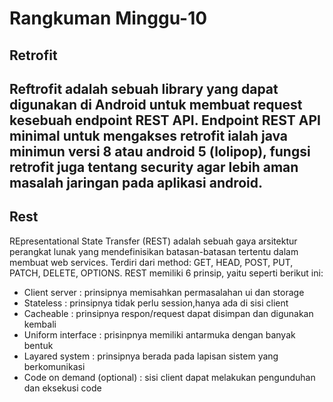 <h1>Rangkuman Minggu-10</h1>
<h2>Retrofit<h2>
Reftrofit adalah sebuah library yang dapat digunakan di Android untuk membuat request kesebuah endpoint REST API. Endpoint REST API minimal untuk mengakses retrofit ialah java minimun versi 8 atau android 5 (lolipop), fungsi retrofit juga tentang security agar lebih aman masalah jaringan pada aplikasi android. 

<h2>Rest</h2>
REpresentational State Transfer (REST) adalah sebuah gaya arsitektur perangkat lunak yang mendefinisikan batasan-batasan tertentu dalam membuat web services. Terdiri dari method: GET, HEAD, POST, PUT, PATCH, DELETE, OPTIONS. REST memiliki 6 prinsip, yaitu seperti berikut ini:

- Client server : prinsipnya memisahkan permasalahan ui dan storage
- Stateless : prinsipnya tidak perlu session,hanya ada di sisi client
- Cacheable : prinsipnya respon/request dapat disimpan dan digunakan kembali
- Uniform interface : prisinpnya memiliki antarmuka dengan banyak bentuk
- Layared system : prinsipnya berada pada lapisan sistem yang berkomunikasi
- Code on demand (optional) : sisi client dapat melakukan pengunduhan dan eksekusi code